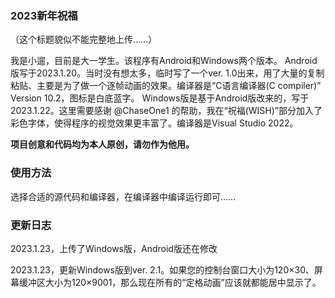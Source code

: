 ### 2023新年祝福
（这个标题貌似不能完整地上传……）

我是小遛，目前是大一学生。该程序有Android和Windows两个版本。
Android版写于2023.1.20。当时没有想太多，临时写了一个ver. 1.0出来，用了大量的复制粘贴、主要是为了做一个逐帧动画的效果。编译器是“C语言编译器(C compiler)” Version 10.2，图标是白底蓝字。
Windows版是基于Android版改来的，写于2023.1.22。这里需要感谢 @ChaseOne1 的帮助，我在“祝福(WISH)”部分加入了彩色字体，使得程序的视觉效果更丰富了。编译器是Visual Studio 2022。

**项目创意和代码均为本人原创，请勿作为他用。**

### 使用方法
选择合适的源代码和编译器，在编译器中编译运行即可……


### 更新日志
2023.1.23，上传了Windows版，Android版还在修改

2023.1.23，更新Windows版到ver. 2.1。如果您的控制台窗口大小为120×30、屏幕缓冲区大小为120×9001，那么现在所有的“定格动画”应该就都能居中显示了。
